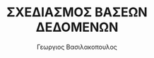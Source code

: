 ---
author: Γεωργιος Βασιλακοπουλος
cover: https://static.eudoxus.gr/books/preview/66/cover-266.JPG
edition: ΠΡΩΤΗ
eudoxusid: '266'
isbn: 978-960-930872-4
layout: bibtex
num_pages: '560'
publisher: ΓΕΩΡΓΙΟΣ ΒΑΣΙΛΑΚΟΠΟΥΛΟΣ
ref: isbn_978_960_930872_4
title: ΣΧΕΔΙΑΣΜΟΣ ΒΑΣΕΩΝ ΔΕΔΟΜΕΝΩΝ
year: '2009'
---
